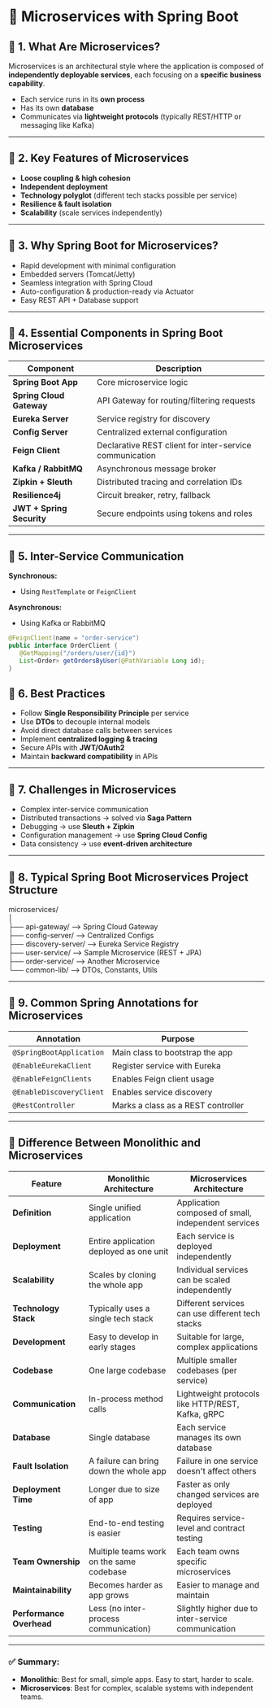 
# 🧩 Microservices with Spring Boot

## 🔷 1. What Are Microservices?
Microservices is an architectural style where the application is composed of **independently deployable services**, each focusing on a **specific business capability**.

- Each service runs in its **own process**
- Has its own **database**
- Communicates via **lightweight protocols** (typically REST/HTTP or messaging like Kafka)

---

## 🔷 2. Key Features of Microservices
- **Loose coupling & high cohesion**
- **Independent deployment**
- **Technology polyglot** (different tech stacks possible per service)
- **Resilience & fault isolation**
- **Scalability** (scale services independently)

---

## 🔷 3. Why Spring Boot for Microservices?
- Rapid development with minimal configuration
- Embedded servers (Tomcat/Jetty)
- Seamless integration with Spring Cloud
- Auto-configuration & production-ready via Actuator
- Easy REST API + Database support

---

## 🔷 4. Essential Components in Spring Boot Microservices

| Component                  | Description                                                                 |
|---------------------------|-----------------------------------------------------------------------------|
| **Spring Boot App**       | Core microservice logic                                                     |
| **Spring Cloud Gateway**  | API Gateway for routing/filtering requests                                  |
| **Eureka Server**         | Service registry for discovery                                              |
| **Config Server**         | Centralized external configuration                                          |
| **Feign Client**          | Declarative REST client for inter-service communication                     |
| **Kafka / RabbitMQ**      | Asynchronous message broker                                                 |
| **Zipkin + Sleuth**       | Distributed tracing and correlation IDs                                     |
| **Resilience4j**          | Circuit breaker, retry, fallback                                            |
| **JWT + Spring Security** | Secure endpoints using tokens and roles                                     |

---

## 🔷 5. Inter-Service Communication

**Synchronous:**
- Using `RestTemplate` or `FeignClient`

**Asynchronous:**
- Using Kafka or RabbitMQ

```java
@FeignClient(name = "order-service")
public interface OrderClient {
   @GetMapping("/orders/user/{id}")
   List<Order> getOrdersByUser(@PathVariable Long id);
}

```
## 🔷 6. Best Practices

- Follow **Single Responsibility Principle** per service  
- Use **DTOs** to decouple internal models  
- Avoid direct database calls between services  
- Implement **centralized logging & tracing**  
- Secure APIs with **JWT/OAuth2**  
- Maintain **backward compatibility** in APIs  

---

## 🔷 7. Challenges in Microservices

- Complex inter-service communication  
- Distributed transactions → solved via **Saga Pattern**  
- Debugging → use **Sleuth + Zipkin**  
- Configuration management → use **Spring Cloud Config**  
- Data consistency → use **event-driven architecture**

---

## 🔷 8. Typical Spring Boot Microservices Project Structure

microservices/  
│  
├── api-gateway/ --> Spring Cloud Gateway  
├── config-server/ --> Centralized Configs  
├── discovery-server/ --> Eureka Service Registry  
├── user-service/ --> Sample Microservice (REST + JPA)  
├── order-service/ --> Another Microservice  
└── common-lib/ --> DTOs, Constants, Utils

---

## 🔷 9. Common Spring Annotations for Microservices

| Annotation               | Purpose                                  |
|--------------------------|------------------------------------------|
| `@SpringBootApplication` | Main class to bootstrap the app          |
| `@EnableEurekaClient`    | Register service with Eureka             |
| `@EnableFeignClients`    | Enables Feign client usage               |
| `@EnableDiscoveryClient` | Enables service discovery                |
| `@RestController`        | Marks a class as a REST controller       |

---

## 🔷 Difference Between Monolithic and Microservices

| Feature                   | Monolithic Architecture                                  | Microservices Architecture                                    |
|---------------------------|----------------------------------------------------------|---------------------------------------------------------------|
| **Definition**            | Single unified application                               | Application composed of small, independent services           |
| **Deployment**            | Entire application deployed as one unit                  | Each service is deployed independently                        |
| **Scalability**           | Scales by cloning the whole app                          | Individual services can be scaled independently               |
| **Technology Stack**      | Typically uses a single tech stack                       | Different services can use different tech stacks              |
| **Development**           | Easy to develop in early stages                          | Suitable for large, complex applications                      |
| **Codebase**              | One large codebase                                       | Multiple smaller codebases (per service)                      |
| **Communication**         | In-process method calls                                  | Lightweight protocols like HTTP/REST, Kafka, gRPC             |
| **Database**              | Single database                                          | Each service manages its own database                         |
| **Fault Isolation**       | A failure can bring down the whole app                   | Failure in one service doesn't affect others                  |
| **Deployment Time**       | Longer due to size of app                                | Faster as only changed services are deployed                  |
| **Testing**               | End-to-end testing is easier                             | Requires service-level and contract testing                   |
| **Team Ownership**        | Multiple teams work on the same codebase                 | Each team owns specific microservices                         |
| **Maintainability**       | Becomes harder as app grows                              | Easier to manage and maintain                                 |
| **Performance Overhead**  | Less (no inter-process communication)                    | Slightly higher due to inter-service communication            |

---

### ✅ Summary:

- **Monolithic**: Best for small, simple apps. Easy to start, harder to scale.  
- **Microservices**: Best for complex, scalable systems with independent teams.



